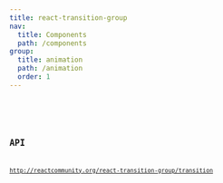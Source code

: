 ```yaml
---
title: react-transition-group
nav:
  title: Components
  path: /components
group:
  title: animation
  path: /animation
  order: 1
---
```


<code hideActions='["CSB", "EXTERNAL"]' src="./demo/index.jsx" />


<code hideActions='["CSB", "EXTERNAL"]' src="./demo/switch-transition/index.jsx" />


## API
http://reactcommunity.org/react-transition-group/transition
